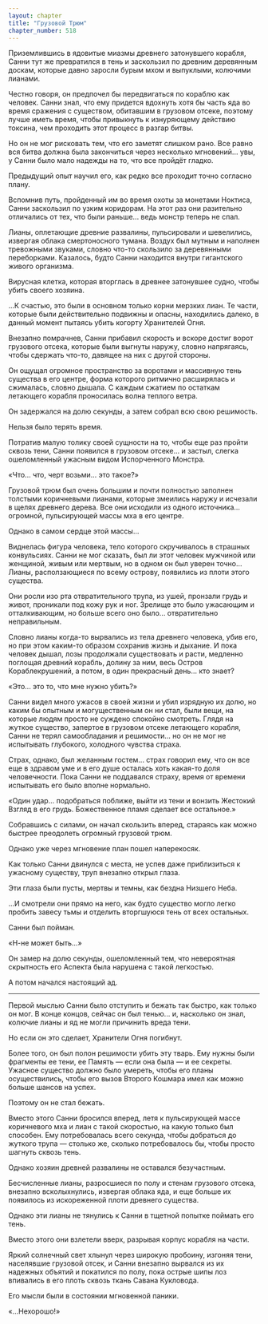 ```yaml
---
layout: chapter
title: "Грузовой Трюм"
chapter_number: 518
---
```


Приземлившись в ядовитые миазмы древнего затонувшего корабля, Санни тут же превратился в тень и заскользил по древним деревянным доскам, которые давно заросли бурым мхом и выпуклыми, колючими лианами.

Честно говоря, он предпочел бы передвигаться по кораблю как человек. Санни знал, что ему придется вдохнуть хотя бы часть яда во время сражения с существом, обитавшим в грузовом отсеке, поэтому лучше иметь время, чтобы привыкнуть к изнуряющему действию токсина, чем проходить этот процесс в разгар битвы.

Но он не мог рисковать тем, что его заметят слишком рано. Все равно вся битва должна была закончиться через несколько мгновений... увы, у Санни было мало надежды на то, что все пройдёт гладко.

Предыдущий опыт научил его, как редко все проходит точно согласно плану.

Вспомнив путь, пройденный им во время охоты за монетами Ноктиса, Санни заскользил по узким коридорам. На этот раз они разительно отличались от тех, что были раньше... ведь монстр теперь не спал.

Лианы, оплетающие древние развалины, пульсировали и шевелились, извергая облака смертоносного тумана. Воздух был мутным и наполнен тревожными звуками, словно что-то скользило за деревянными переборками. Казалось, будто Санни находится внутри гигантского живого организма.

Вирусная клетка, которая вторглась в древнее затонувшее судно, чтобы убить своего хозяина.

...К счастью, это были в основном только корни мерзких лиан. Те части, которые были действительно подвижны и опасны, находились далеко, в данный момент пытаясь убить когорту Хранителей Огня.

Внезапно помрачнев, Санни прибавил скорость и вскоре достиг ворот грузового отсека, которые были выгнуты наружу, словно напрягаясь, чтобы сдержать что-то, давящее на них с другой стороны.

Он ощущал огромное пространство за воротами и массивную тень существа в его центре, форма которого ритмично расширялась и сжималась, словно дышала. С каждым сжатием по остаткам летающего корабля проносилась волна теплого ветра.

Он задержался на долю секунды, а затем собрал всю свою решимость.

Нельзя было терять время.

Потратив малую толику своей сущности на то, чтобы еще раз пройти сквозь тени, Санни появился в грузовом отсеке... и застыл, слегка ошеломленный ужасным видом Испорченного Монстра.

«Что... что, черт возьми... это такое?»

Грузовой трюм был очень большим и почти полностью заполнен толстыми коричневыми лианами, которые змеились наружу и исчезали в щелях древнего дерева. Все они исходили из одного источника... огромной, пульсирующей массы мха в его центре.

Однако в самом сердце этой массы...

Виднелась фигура человека, тело которого скручивалось в страшных конвульсиях. Санни не мог сказать, был ли этот человек мужчиной или женщиной, живым или мертвым, но в одном он был уверен точно... Лианы, расползающиеся по всему острову, появились из плоти этого существа.

Они росли изо рта отвратительного трупа, из ушей, пронзали грудь и живот, проникали под кожу рук и ног. Зрелище это было ужасающим и отталкивающим, но больше всего оно было... отвратительно неправильным.

Словно лианы когда-то вырвались из тела древнего человека, убив его, но при этом каким-то образом сохранив жизнь и дыхание. И пока человек дышал, лозы продолжали существовать и расти, медленно поглощая древний корабль, долину за ним, весь Остров Кораблекрушений, а потом, в один прекрасный день... кто знает?

«Это... это то, что мне нужно убить?»

Санни видел много ужасов в своей жизни и убил изрядную их долю, но каким бы опытным и могущественным он ни стал, были вещи, на которые людям просто не суждено спокойно смотреть. Глядя на жуткое существо, запертое в грузовом отсеке летающего корабля, Санни не терял самообладания и решимости... но он не мог не испытывать глубокого, холодного чувства страха.

Страх, однако, был желанным гостем... страх говорил ему, что он все еще в здравом уме и в его душе осталась хоть какая-то доля человечности. Пока Санни не поддавался страху, время от времени испытывать его было вполне нормально.

«Один удар... подобраться поближе, выйти из тени и вонзить Жестокий Взгляд в его грудь. Божественное пламя сделает все остальное.»

Собравшись с силами, он начал скользить вперед, стараясь как можно быстрее преодолеть огромный грузовой трюм.

Однако уже через мгновение план пошел наперекосяк.

Как только Санни двинулся с места, не успев даже приблизиться к ужасному существу, труп внезапно открыл глаза.

Эти глаза были пусты, мертвы и темны, как бездна Низшего Неба.

...И смотрели они прямо на него, как будто существо могло легко пробить завесу тьмы и отделить вторгшуюся тень от всех остальных.

Санни был пойман.

«Н-не может быть...»

Он замер на долю секунды, ошеломленный тем, что невероятная скрытность его Аспекта была нарушена с такой легкостью.

А потом начался настоящий ад.

***

Первой мыслью Санни было отступить и бежать так быстро, как только он мог. В конце концов, сейчас он был тенью... и, насколько он знал, колючие лианы и яд не могли причинить вреда тени.

Но если он это сделает, Хранители Огня погибнут.

Более того, он был полон решимости убить эту тварь. Ему нужны были фрагменты ее тени, ее Память — если она была — и ее секреты. Ужасное существо должно было умереть, чтобы его планы осуществились, чтобы его вызов Второго Кошмара имел как можно больше шансов на успех.

Поэтому он не стал бежать.

Вместо этого Санни бросился вперед, летя к пульсирующей массе коричневого мха и лиан с такой скоростью, на какую только был способен. Ему потребовалась всего секунда, чтобы добраться до жуткого трупа — столько же, сколько потребовалось бы, чтобы просто шагнуть сквозь тень.

Однако хозяин древней развалины не оставался безучастным.

Бесчисленные лианы, разросшиеся по полу и стенам грузового отсека, внезапно всколыхнулись, извергая облака яда, и еще больше их появилось из искореженной плоти древнего существа.

Однако эти лианы не тянулись к Санни в тщетной попытке поймать его тень.

Вместо этого они взлетели вверх, разрывая корпус корабля на части.

Яркий солнечный свет хлынул через широкую пробоину, изгоняя тени, населявшие грузовой отсек, и Санни внезапно вырвался из их надежных объятий и покатился по полу, пока острые шипы лоз впивались в его плоть сквозь ткань Савана Кукловода.

Его мысли были в состоянии мгновенной паники.

«...Нехорошо!»